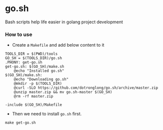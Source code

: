 # go.sh
Bash scripts help life easier in golang project development

### How to use
- Create a `Makefile` and add below content to it

```
TOOLS_DIR = $(PWD)/tools
GO_SH = $(TOOLS_DIR)/go.sh
.PHONY: get-go.sh
get-go.sh: $(GO_SH)/make.sh
	@echo "Installed go.sh"
$(GO_SH)/make.sh:
	@echo "Downloading go.sh"
	@mkdir -p $(TOOLS_DIR)
	@curl -SLO https://github.com/dotronglong/go.sh/archive/master.zip
	@unzip master.zip && mv go.sh-master $(GO_SH)
	@rm -rf master.zip

-include $(GO_SH)/Makefile
```

- Then we need to install `go.sh` first.

```
make get-go.sh
```